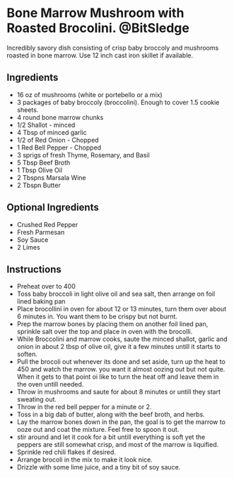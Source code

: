 # Bone Marrow Mushroom with Roasted Brocolini. \@BitSledge

Incredibly savory dish consisting of crisp baby broccoly and mushrooms
roasted in bone marrow. Use 12 inch cast iron skillet if available.

## Ingredients

- 16 oz of mushrooms (white or portebello or a mix)
- 3 packages of baby broccoly (broccolini). Enough to cover 1.5 cookie
 sheets.
- 4 round bone marrow chunks
- 1/2 Shallot - minced
- 4 Tbsp of minced garlic
- 1/2 of Red Onion - Chopped
- 1 Red Bell Pepper - Chopped
- 3 sprigs of fresh Thyme, Rosemary, and Basil
- 5 Tbsp Beef Broth
- 1 Tbsp Olive Oil
- 2 Tbspns Marsala Wine
- 2 Tbspn Butter

## Optional Ingredients

- Crushed Red Pepper
- Fresh Parmesan
- Soy Sauce
- 2 Limes

## Instructions

- Preheat over to 400
- Toss baby broccoli in light olive oil and sea salt, then arrange on
 foil lined baking pan
- Place brocollini in oven for about 12 or 13 minutes, turn them over
 about 6 minutes in. You want them to be crispy but not burnt.
- Prep the marrow bones by placing them on another foil lined pan,
 sprinkle salt over the top and place in oven with the brocolli.
- While Broccolini and marrow cooks, saute the minced shallot, garlic
 and onion in about 2 tbsp of olive oil, give it a few minutes untill
 it starts to soften.
- Pull the brocoli out whenever its done and set aside, turn up the
 heat to 450 and watch the marrow. you want it almost oozing out but
 not quite. When it gets to that point oi like to turn the heat off
 and leave them in the oven untill needed.
- Throw in mushrooms and saute for about 8 minutes or untill they
 start sweating out.
- Throw in the red bell pepper for a minute or 2.
- Toss in a big dab of butter, along with the beef broth, and herbs.
- Lay the marrow bones down in the pan, the goal is to get the marrow
 to ooze out and coat the mixture. Feel free to spoon it out.
- stir around and let it cook for a bit untill everything is soft yet
 the peppers are still somewhat crisp, and most of the marrow is
 liquified.
- Sprinkle red chili flakes if desired.
- Arrange brocoli in the mix to make it look nice.
- Drizzle with some lime juice, and a tiny bit of soy sauce.
